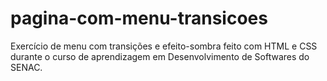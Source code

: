 # pagina-com-menu-transicoes
 Exercício de menu com transições e efeito-sombra feito com HTML e CSS durante o curso de aprendizagem em Desenvolvimento de Softwares do SENAC.
